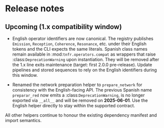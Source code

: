 # Release notes

## Upcoming (1.x compatibility window)

- English operator identifiers are now canonical. The registry publishes
  `Emission`, `Reception`, `Coherence`, `Resonance`, etc. under their
  English tokens and the CLI expects the same literals. Spanish class
  names remain available in :mod:`tnfr.operators.compat` as wrappers that
  raise :class:`DeprecationWarning` upon instantiation. They will be
  removed after the 1.x line exits maintenance (target: first 2.0.0
  pre-release). Update pipelines and stored sequences to rely on the
  English identifiers during this window.

- Renamed the network preparation helper to `prepare_network` for
  consistency with the English-facing API. The previous Spanish name
  `preparar_red` now emits a :class:`DeprecationWarning`, is no longer
  exported via ``__all__`` and will be removed on **2025-06-01**. Use
  the English helper directly to stay within the supported contract.

All other helpers continue to honour the existing dependency manifest
and import semantics.
